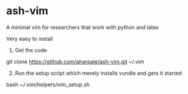 # ash-vim
A minimal vim for researchers that work with python and latex

Very easy to install


1. Get the code



git clone https://github.com/aharpale/ash-vim.git ~/.vim



2. Run the setup script which merely installs vundle and gets it started
 

bash ~/.vim/helpers/vim_setup.sh


